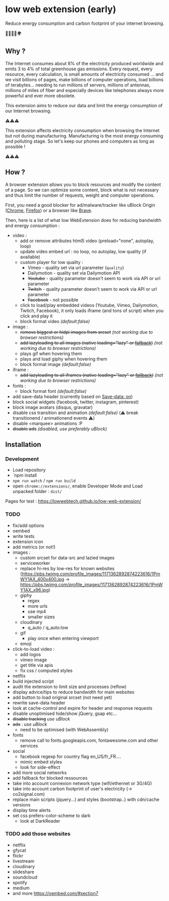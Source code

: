 # low web extension (early)

Reduce energy consumption and carbon footprint of your internet browsing.

:green_heart::herb::deciduous_tree::evergreen_tree::earth_africa:


## Why ?

The Internet consumes about 8% of the electricity produced worldwide and emits 3 to 4% of total greenhouse gas emissions. Every request, every resource, every calculation, is small amounts of electricity consumed ... and we visit billions of pages, make billions of computer operations, load billions of terabytes... needing to run millions of servers, millions of antennas, millions of miles of fiber and especially devices like telephones always more powerful and ever more obsolete.

This extension aims to reduce our data and limit the energy consumption of our Internet browsing.

:warning::warning::warning: 

This extension affects electricity consumption when browsing the Internet but not during manufacturing. Manufacturing is the most energy consuming and polluting stage. So let's keep our phones and computers as long as possible !

:warning::warning::warning:


## How ?

A browser extension allows you to block resources and modify the content of a page. So we can optimize some content, block what is not necessary and thus limit the number of requests, weight and computer operations.

First, you need a good blocker for ad/malware/tracker like uBlock Origin ([Chrome](https://chrome.google.com/webstore/detail/ublock-origin/cjpalhdlnbpafiamejdnhcphjbkeiagm), [Firefox](https://addons.mozilla.org/fr/firefox/addon/ublock-origin/)) or a browser like [Brave](https://brave.com/). 

Then, here is a list of what low WebExtension does for reducing bandwidth and energy consumption :
- video :
    + add or remove attributes html5 video (preload="none", autoplay, loop)
    + update video embed url : no loop, no autoplay, low quality (if available)
    + custom player for low quality : 
        * Vimeo - quality set via url parameter (`quality`)
        * Dailymotion - quality set via Dailymotion API
        * ~~Youtube~~ - quality parameter doesn't seem to work via API or url parameter
        * ~~Twitch~~ - quality parameter doesn't seem to work via API or url parameter
        * ~~Facebook~~ - not possible
    + click to load/play embedded videos (Youtube, Vimeo, Dailymotion, Twitch, Facebook), it only loads iframe (and tons of script) when you click and play it
    + block format video *(default:false)*
- image : 
    + ~~remove biggest or hidpi images from srcset~~ *(not working due to browser restrictions)*
    + ~~add lazyloading to all images (native loading="lazy" or [fallback](https://github.com/verlok/lazyload))~~ *(not working due to browser restrictions)*
    + plays gif when hovering them
    + plays and load giphy when hovering them
    + block format image *(default:false)*
- iframe :
    + ~~add lazyloading to all iframes (native loading="lazy" or [fallback](https://github.com/verlok/lazyload))~~ *(not working due to browser restrictions)*
- fonts : 
    + block format font *(default:false)*
- add save-data header (currently based on [Save-data: on](https://chrome.google.com/webstore/detail/save-data-on/nholpkfnmjbinlhcfihkhiehdaohlibg))
- block social widgets (facebook, twitter, instagram, pinterest)
- block image avatars (disqus, gravatar)
- disable css transition and animation *(default:false)* (:warning: break transitionend / animationend events :warning:)
- disable &lt;marquee&gt; animations :P
- ~~disable ads~~ *(disabled, use preferably uBlock)*


## Installation

### Development

- Load repository
- `npm install
- `npm run watch` / `npm run build`
- open `chrome://extensions/`, enable Developer Mode and Load unpacked folder : `dist/`

Pages for test : 
https://lowwebtech.github.io/low-web-extension/



### TODO
- fix/add options
- oembed
- write tests
- extension icon
- add metrics (or not!)
- images :
    + custom srcset for data-src and lazied images
    + serviceworker
    + replace hi-res by low-res for known websites (https://pbs.twimg.com/profile_images/1171362892874223616/1PmWY1AX_400x400.jpg -> https://pbs.twimg.com/profile_images/1171362892874223616/1PmWY1AX_x96.jpg)
    + giphy
        * regex
        * more urls
        * use mp4
        * smaller sizes
    + cloudinary
        * q_auto / q_auto:low
    + gif
        * play once when entering viewport
    + emoji
- click-to-load video :
    + add logos
    + vimeo image
    + get title via apis
    + fix css / computed styles
- netflix
- build injected script 
- audit the extension to limit size and processes (reflow)
- display advice/tips to reduce bandwidth for main websites
- add button to load original srcset (not need yet)
- rewrite save-data header
- look at cache-control and expire for header and response requests
- disable unoptimised hide/show jQuery, gsap etc...
- ~~disable tracking~~ *use uBlock*
- ~~ads~~ : *use uBlock*
    + need to be optimised (with WebAssembly)
- fonts
    + remove call to fonts.googleapis.com, fontawesome.com and other services
- social
    + facebook regexp for country flag en_US/fr_FR....
    + mimic embed styles
    + look for side-effect
- add more social networks
- add fallback for blocked ressources
- take into account connexion network type (wifi/ethernet or 3G/4G)
- take into account carbon footprint of user's electricity (-> co2signal.com)
- replace main scripts (jquery...) and styles (bootstrap..) with cdn/cache versions
- display time alerts
- set css prefers-color-scheme to dark
    + look at DarkReader

### TODO add those websites
- netflix
- gfycat
- flickr 
- livestream
- cloudinary
- slideshare
- soundcloud
- spotify
- medium
- and more https://oembed.com/#section7